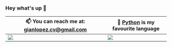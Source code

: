 ### Hey what's up 👋

📫 You can reach me at: gianlopez.cv@gmail.com | 🐍 [Python](https://python.org) is my favourite language
--- | ---
![](https://github-readme-stats.vercel.app/api?username=netgian&show_icons=true&theme=tokyonight) | ![](https://github-readme-stats.vercel.app/api/top-langs/?username=netgian&show_icons=true&theme=tokyonight&layout=compact&langs_count=8)
